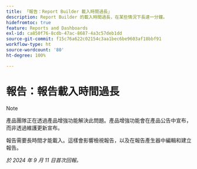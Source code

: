 ```yaml
---
title: 「報告：Report Builder 載入時間過長」
description: Report Builder 的載入時間過長，在某些情況下長達一分鐘。
hidefromtoc: true
feature: Reports and Dashboards
exl-id: ca850f76-8cdb-47ac-8687-4a3c57deb1dd
source-git-commit: f15c76a622c02154c3aa1bec6be9603af18bbf91
workflow-type: ht
source-wordcount: '80'
ht-degree: 100%

---
```


# 報告：報告載入時間過長

>[!NOTE]
>產品團隊正在透過產品增強功能解決此問題。產品增強功能會在產品公告中宣布，而非透過維護更新宣布。

報告需要長時間才能載入。這樣會影響檢視報告，以及在報告產生器中編輯和建立報告。

_於 2024 年 9 月 11 日首次回報。_
